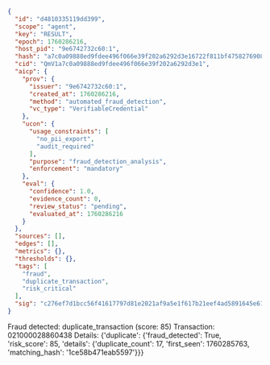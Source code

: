 ```json
{
  "id": "d4810335119dd399",
  "scope": "agent",
  "key": "RESULT",
  "epoch": 1760286216,
  "host_pid": "9e6742732c60:1",
  "hash": "a7c0a09888ed9fdee496f066e39f202a6292d3e16722f811bf47582769085611",
  "cid": "QmV1a7c0a09888ed9fdee496f066e39f202a6292d3e1",
  "aicp": {
    "prov": {
      "issuer": "9e6742732c60:1",
      "created_at": 1760286216,
      "method": "automated_fraud_detection",
      "vc_type": "VerifiableCredential"
    },
    "ucon": {
      "usage_constraints": [
        "no_pii_export",
        "audit_required"
      ],
      "purpose": "fraud_detection_analysis",
      "enforcement": "mandatory"
    },
    "eval": {
      "confidence": 1.0,
      "evidence_count": 0,
      "review_status": "pending",
      "evaluated_at": 1760286216
    }
  },
  "sources": [],
  "edges": [],
  "metrics": {},
  "thresholds": {},
  "tags": [
    "fraud",
    "duplicate_transaction",
    "risk_critical"
  ],
  "sig": "c276ef7d1bcc56f41617797d81e2021af9a5e1f617b21eef4ad5891645e615dc"
}
```

Fraud detected: duplicate_transaction (score: 85)
Transaction: 021000028860438
Details: {'duplicate': {'fraud_detected': True, 'risk_score': 85, 'details': {'duplicate_count': 17, 'first_seen': 1760285763, 'matching_hash': '1ce58b471eab5597'}}}